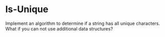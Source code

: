 # Is-Unique

Implement an algorithm to determine if a string has all unique characters. What if you can not use additional data structures?
